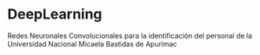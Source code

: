 # DeepLearning
Redes Neuronales Convolucionales para la identificación del personal de la Universidad Nacional Micaela Bastidas de Apurímac
